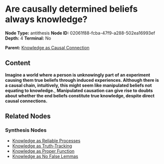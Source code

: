 # Are causally determined beliefs always knowledge?

**Node Type:** antithesis
**Node ID:** 02061f88-fcba-47f9-a288-502ea16993ef
**Depth:** 4
**Terminal:** No

**Parent:** [Knowledge as Causal Connection](knowledge-as-causal-connection-synthesis-95615853-7820-465a-9327-435da2f900ff.md)

## Content

**Imagine a world where a person is unknowingly part of an experiment causing them true beliefs through induced experiences. Although there is a causal chain, intuitively, this might seem like manipulated beliefs not equating to knowledge.**, **Manipulated causation can give rise to doubts about whether the end beliefs constitute true knowledge, despite direct causal connections.**

## Related Nodes

### Synthesis Nodes

- [Knowledge as Reliable Processes](knowledge-as-reliable-processes-synthesis-a0b0cf9e-3d06-4db6-b846-68bf903a475b.md)
- [Knowledge as Truth-Tracking](knowledge-as-truth-tracking-synthesis-898a62bf-776b-46f2-b1c6-0cddae99584f.md)
- [Knowledge as Proper Function](knowledge-as-proper-function-synthesis-d7d1e7dd-0b1b-4d0f-84cb-984941c03ba5.md)
- [Knowledge as No False Lemmas](knowledge-as-no-false-lemmas-synthesis-2257d534-e678-41ae-9d28-04b6b1c895e3.md)
